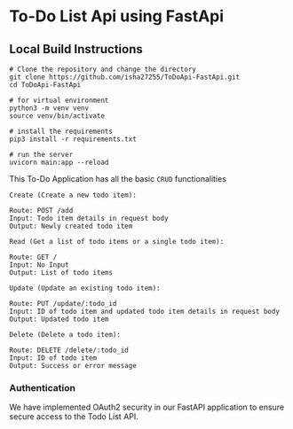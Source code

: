 # To-Do List Api using FastApi 

## Local Build Instructions

```
# Clone the repository and change the directory
git clone https://github.com/isha27255/ToDoApi-FastApi.git
cd ToDoApi-FastApi

# for virtual environment
python3 -m venv venv
source venv/bin/activate

# install the requirements
pip3 install -r requirements.txt

# run the server
uvicorn main:app --reload
```

This To-Do Application has all the basic `CRUD` functionalities

```
Create (Create a new todo item):

Route: POST /add
Input: Todo item details in request body
Output: Newly created todo item

Read (Get a list of todo items or a single todo item):

Route: GET /
Input: No Input
Output: List of todo items

Update (Update an existing todo item):

Route: PUT /update/:todo_id
Input: ID of todo item and updated todo item details in request body
Output: Updated todo item

Delete (Delete a todo item):

Route: DELETE /delete/:todo_id
Input: ID of todo item
Output: Success or error message
```
### Authentication
We have implemented OAuth2 security in our FastAPI application to ensure secure access to the Todo List API. 
